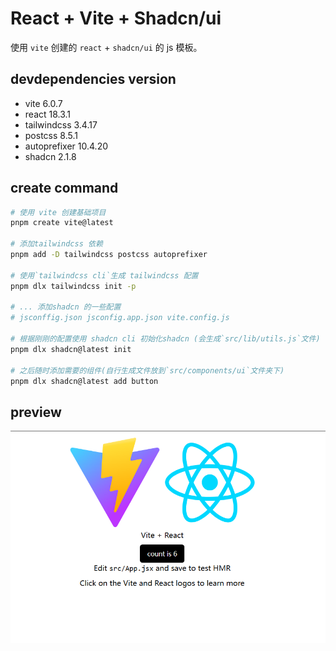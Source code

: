 # React + Vite + Shadcn/ui

使用 `vite` 创建的 `react` + `shadcn/ui` 的 js 模板。

## devdependencies version

- vite 6.0.7
- react 18.3.1
- tailwindcss 3.4.17
- postcss 8.5.1
- autoprefixer 10.4.20
- shadcn 2.1.8

## create command

```sh
# 使用 vite 创建基础项目
pnpm create vite@latest

# 添加tailwindcss 依赖
pnpm add -D tailwindcss postcss autoprefixer

# 使用`tailwindcss cli`生成 tailwindcss 配置
pnpm dlx tailwindcss init -p

# ... 添加shadcn 的一些配置
# jsconffig.json jsconfig.app.json vite.config.js

# 根据刚刚的配置使用 shadcn cli 初始化shadcn (会生成`src/lib/utils.js`文件)
pnpm dlx shadcn@latest init

# 之后随时添加需要的组件(自行生成文件放到`src/components/ui`文件夹下)
pnpm dlx shadcn@latest add button

```

## preview

![img](./demo.png)
